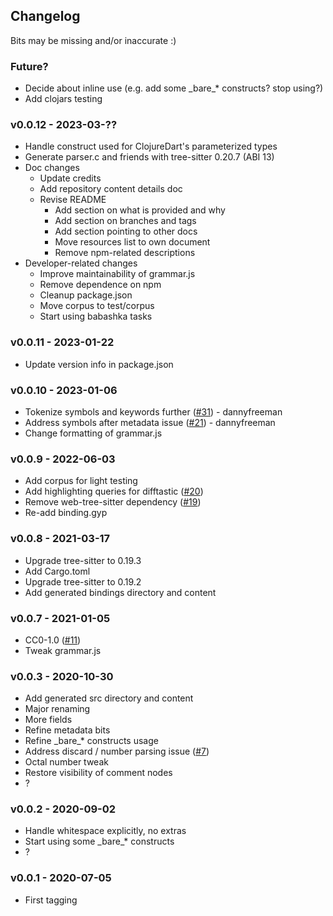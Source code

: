 ## Changelog

Bits may be missing and/or inaccurate :)

### Future?

* Decide about inline use (e.g. add some \_bare\_\* constructs? stop using?)
* Add clojars testing

### v0.0.12 - 2023-03-??

* Handle construct used for ClojureDart's parameterized types
* Generate parser.c and friends with tree-sitter 0.20.7 (ABI 13)
* Doc changes
  * Update credits
  * Add repository content details doc
  * Revise README
    * Add section on what is provided and why
    * Add section on branches and tags
    * Add section pointing to other docs
    * Move resources list to own document
    * Remove npm-related descriptions
* Developer-related changes
  * Improve maintainability of grammar.js
  * Remove dependence on npm
  * Cleanup package.json
  * Move corpus to test/corpus
  * Start using babashka tasks
  
### v0.0.11 - 2023-01-22

* Update version info in package.json

### v0.0.10 - 2023-01-06

* Tokenize symbols and keywords further
  ([#31](https://github.com/sogaiu/tree-sitter-clojure/issues/31)) -
  dannyfreeman
* Address symbols after metadata issue
  ([#21](https://github.com/sogaiu/tree-sitter-clojure/issues/21)) -
  dannyfreeman
* Change formatting of grammar.js

### v0.0.9 - 2022-06-03

* Add corpus for light testing
* Add highlighting queries for difftastic
  ([#20](https://github.com/sogaiu/tree-sitter-clojure/issues/20))
* Remove web-tree-sitter dependency
  ([#19](https://github.com/sogaiu/tree-sitter-clojure/issues/19))
* Re-add binding.gyp

### v0.0.8 - 2021-03-17

* Upgrade tree-sitter to 0.19.3
* Add Cargo.toml
* Upgrade tree-sitter to 0.19.2
* Add generated bindings directory and content

### v0.0.7 - 2021-01-05

* CC0-1.0 ([#11](https://github.com/sogaiu/tree-sitter-clojure/issues/11))
* Tweak grammar.js

### v0.0.3 - 2020-10-30

* Add generated src directory and content
* Major renaming
* More fields
* Refine metadata bits
* Refine \_bare\_\* constructs usage
* Address discard / number parsing issue
  ([#7](https://github.com/sogaiu/tree-sitter-clojure/issues/7))
* Octal number tweak
* Restore visibility of comment nodes
* ?

### v0.0.2 - 2020-09-02

* Handle whitespace explicitly, no extras
* Start using some \_bare\_\* constructs
* ?

### v0.0.1 - 2020-07-05

* First tagging
